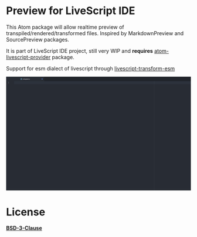 # Preview for LiveScript IDE
This Atom package will allow realtime preview of transpiled/rendered/transformed files. Inspired by MarkdownPreview and SourcePreview packages.

It is part of LiveScript IDE project, still very WIP and **requires** [atom-livescript-provider](https://atom.io/packages/atom-livescript-provider) package.

Support for esm dialect of livescript through [livescript-transform-esm](https://www.npmjs.com/package/livescript-transform-esm)

![](./doc/assets/screenshot-01.gif)

# License 
**[BSD-3-Clause](License.md)**
